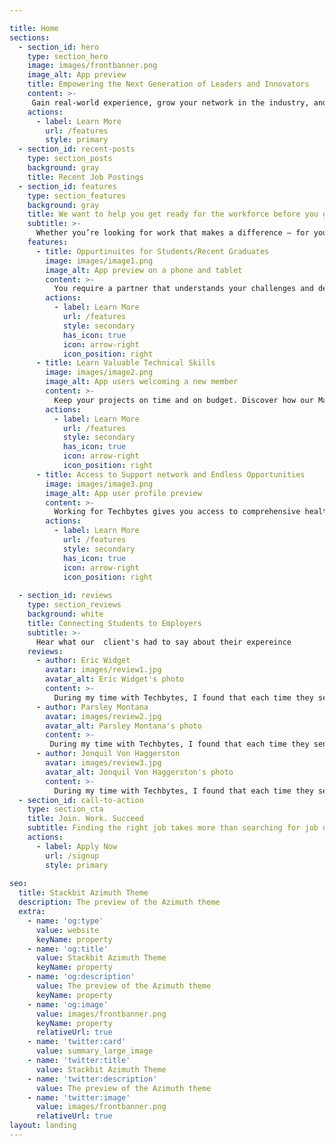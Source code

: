 ```yaml
---

title: Home
sections:
  - section_id: hero
    type: section_hero
    image: images/frontbanner.png
    image_alt: App preview
    title: Empowering the Next Generation of Leaders and Innovators
    content: >-
     Gain real-world experience, grow your network in the industry, and get paid to do it – all before you graduate.We support meaningful work experiences before you graduate while also giving businesses an affordable way to scale up their tech talent. 
    actions:
      - label: Learn More
        url: /features
        style: primary
  - section_id: recent-posts
    type: section_posts
    background: gray
    title: Recent Job Postings   
  - section_id: features
    type: section_features
    background: gray
    title: We want to help you get ready for the workforce before you graduate. 
    subtitle: >-
      Whether you’re looking for work that makes a difference — for you and others — or you’re an employer looking for people who deliver, when you work with Techbytes you’ll understand why we say “our people are everything.”
    features:
      - title: Oppurtinuites for Students/Recent Graduates
        image: images/image1.png
        image_alt: App preview on a phone and tablet
        content: >-
          You require a partner that understands your challenges and delivers solutions customized to your needs. Powered by our national presence, unparalleled recruiting bandwidth and deep expertise placing light industrial, skilled trades and construction talent, we can reliably meet needs for highly skilled workers or high-volume engagements through our contract staffing and workforce management solutions.
        actions:
          - label: Learn More
            url: /features
            style: secondary
            has_icon: true
            icon: arrow-right
            icon_position: right
      - title: Learn Valuable Technical Skills 
        image: images/image2.png
        image_alt: App users welcoming a new member
        content: >-
          Keep your projects on time and on budget. Discover how our Managed Resources offering can help reduce resource constraints while optimizing productivity and increasing visibility.  
        actions:
          - label: Learn More
            url: /features
            style: secondary
            has_icon: true
            icon: arrow-right
            icon_position: right
      - title: Access to Support network and Endless Opportunities 
        image: images/image3.png
        image_alt: App user profile preview
        content: >-
          Working for Techbytes gives you access to comprehensive health benefits and a variety of work-life benefits. Our benefits include contributory medical, dental and vision insurance. Specific assignments may include paid time off, and all Aerotek contract employees can enjoy an array of employee discounts from our many retail partners.
        actions:
          - label: Learn More
            url: /features
            style: secondary
            has_icon: true
            icon: arrow-right
            icon_position: right
 
  - section_id: reviews
    type: section_reviews
    background: white
    title: Connecting Students to Employers 
    subtitle: >-
      Hear what our  client's had to say about their expereince 
    reviews:
      - author: Eric Widget
        avatar: images/review1.jpg
        avatar_alt: Eric Widget's photo
        content: >-
          During my time with Techbytes, I found that each time they sent me to a different assignment, it was interesting. It was different than the one before, I picked up a new skill at each place and I learned a different a type of technology.
      - author: Parsley Montana
        avatar: images/review2.jpg
        avatar_alt: Parsley Montana's photo
        content: >-
         During my time with Techbytes, I found that each time they sent me to a different assignment, it was interesting. It was different than the one before, I picked up a new skill at each place and I learned a different a type of technology.
      - author: Jonquil Von Haggerston
        avatar: images/review3.jpg
        avatar_alt: Jonquil Von Haggerston's photo
        content: >-
          During my time with Techbytes, I found that each time they sent me to a different assignment, it was interesting. It was different than the one before, I picked up a new skill at each place and I learned a different a type of technology.
  - section_id: call-to-action
    type: section_cta
    title: Join. Work. Succeed 
    subtitle: Finding the right job takes more than searching for job openings. It takes a partner that understands your skills while connecting you to quality opportunities aligned to your goals. Working with an Aerotek recruiter means having someone in your corner to help you achieve success in the short and long term.
    actions:
      - label: Apply Now
        url: /signup
        style: primary
 
seo:
  title: Stackbit Azimuth Theme
  description: The preview of the Azimuth theme
  extra:
    - name: 'og:type'
      value: website
      keyName: property
    - name: 'og:title'
      value: Stackbit Azimuth Theme
      keyName: property
    - name: 'og:description'
      value: The preview of the Azimuth theme
      keyName: property
    - name: 'og:image'
      value: images/frontbanner.png
      keyName: property
      relativeUrl: true
    - name: 'twitter:card'
      value: summary_large_image
    - name: 'twitter:title'
      value: Stackbit Azimuth Theme
    - name: 'twitter:description'
      value: The preview of the Azimuth theme
    - name: 'twitter:image'
      value: images/frontbanner.png
      relativeUrl: true
layout: landing
---
```

